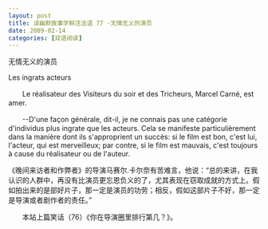 ```yaml
---
layout: post
title: 读幽默故事学鲜活法语 77 -无情无义的演员
date: 2009-02-14
categories: [双语阅读]  
---
```


无情无义的演员

Les ingrats acteurs

　　Le réalisateur des Visiteurs du soir et des Tricheurs, Marcel Carné, est amer.

　　--D'une façon générale, dit-il, je ne connais pas une catégorie d'individus plus ingrate que les acteurs. Cela se manifeste particulièrement dans la manière dont ils s'approprient un succès: si le film est bon, c'est lui, l'acteur, qui est merveilleux; par contre, si le film est mauvais, c'est toujours à cause du réalisateur ou de l'auteur.



《晚间来访者和作弊者》的导演马赛尔.卡尔奈有苦难言，他说：“总的来讲，在我认识的人群中，再没有比演员更忘恩负义的了，尤其表现在窃取成就的方式上。假如拍出来的是部好片子，那一定是演员的功劳；相反，假如这部片子不好，那一定是导演或者剧作者的责任。”



　　本站上篇笑话（76）《你在导演圈里排行第几？》。
